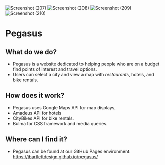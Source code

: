![Screenshot (207)](https://user-images.githubusercontent.com/78454014/115185146-e448f780-a0a4-11eb-8077-4715b896b017.png)
![Screenshot (208)](https://user-images.githubusercontent.com/78454014/115185151-e612bb00-a0a4-11eb-91ae-cc5906686696.png)
![Screenshot (209)](https://user-images.githubusercontent.com/78454014/115185154-e743e800-a0a4-11eb-9098-95b1f28eb600.png)
![Screenshot (210)](https://user-images.githubusercontent.com/78454014/115185155-e7dc7e80-a0a4-11eb-8aca-3263e80593b3.png)
# Pegasus

## What do we do?

* Pegasus is a website dedicated to helping people who are on a budget find points of interest and travel options.
* Users can select a city and view a map with *restaurants*, hotels, and bike rentals.

## How does it work?
* Pegasus uses Google Maps API for map displays,
* Amadeus API for hotels
* CityBikes API for bike rentals.
* Bulma for CSS framework and media queries.

## Where can I find it?
* Pegasus can be found at our GitHub Pages environment: https://jbartlettdesign.github.io/pegasus/
